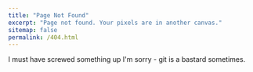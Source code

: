 ```yaml
---
title: "Page Not Found"
excerpt: "Page not found. Your pixels are in another canvas."
sitemap: false
permalink: /404.html
---
```


I must have screwed something up I'm sorry - git is a bastard sometimes.
